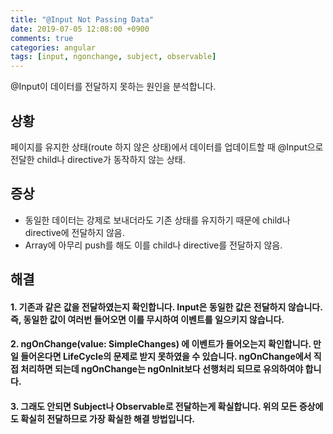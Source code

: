 ```yaml
---
title: "@Input Not Passing Data"
date: 2019-07-05 12:08:00 +0900
comments: true
categories: angular
tags: [input, ngonchange, subject, observable]
---
```


@Input이 데이터를 전달하지 못하는 원인을 분석합니다.<br>

## 상황

페이지를 유지한 상태(route 하지 않은 상태)에서 데이터를 업데이트할 때 @Input으로 전달한 child나 directive가 동작하지 않는 상태.<br>

## 증상

- 동일한 데이터는 강제로 보내더라도 기존 상태를 유지하기 때문에 child나 directive에 전달하지 않음.
- Array에 아무리 push를 해도 이를 child나 directive를 전달하지 않음.

## 해결
#### 1. 기존과 같은 값을 전달하였는지 확인합니다. Input은 동일한 값은 전달하지 않습니다. 즉, 동일한 값이 여러번 들어오면 이를 무시하여 이벤트를 일으키지 않습니다.
#### 2. ngOnChange(value: SimpleChanges) 에 이벤트가 들어오는지 확인합니다. 만일 들어온다면 LifeCycle의 문제로 받지 못하였을 수 있습니다. ngOnChange에서 직접 처리하면 되는데 ngOnChange는 ngOnInit보다 선행처리 되므로 유의하여야 합니다.
#### 3. 그래도 안되면 Subject나 Observable로 전달하는게 확실합니다. 위의 모든 증상에도 확실히 전달하므로 가장 확실한 해결 방법입니다.
